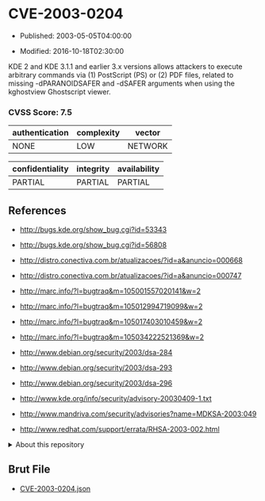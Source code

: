 # CVE-2003-0204

- Published: 2003-05-05T04:00:00

- Modified: 2016-10-18T02:30:00

KDE 2 and KDE 3.1.1 and earlier 3.x versions allows attackers to execute arbitrary commands via (1) PostScript (PS) or (2) PDF files, related to missing -dPARANOIDSAFER and -dSAFER arguments when using the kghostview Ghostscript viewer.

### CVSS Score: **7.5**

| authentication | complexity | vector |
| --- | --- | --- |
| NONE | LOW | NETWORK |

| confidentiality | integrity | availability |
| --- | --- | --- |
| PARTIAL | PARTIAL | PARTIAL |

## References

* http://bugs.kde.org/show_bug.cgi?id=53343

* http://bugs.kde.org/show_bug.cgi?id=56808

* http://distro.conectiva.com.br/atualizacoes/?id=a&anuncio=000668

* http://distro.conectiva.com.br/atualizacoes/?id=a&anuncio=000747

* http://marc.info/?l=bugtraq&m=105001557020141&w=2

* http://marc.info/?l=bugtraq&m=105012994719099&w=2

* http://marc.info/?l=bugtraq&m=105017403010459&w=2

* http://marc.info/?l=bugtraq&m=105034222521369&w=2

* http://www.debian.org/security/2003/dsa-284

* http://www.debian.org/security/2003/dsa-293

* http://www.debian.org/security/2003/dsa-296

* http://www.kde.org/info/security/advisory-20030409-1.txt

* http://www.mandriva.com/security/advisories?name=MDKSA-2003:049

* http://www.redhat.com/support/errata/RHSA-2003-002.html

<details>
<summary>About this repository</summary> 

  This repository is part of the project [Live Hack CVE](https://github.com/Live-Hack-CVE). Main website can be found [www.live-hack.org](https://www.live-hack.org) 
  
  Made by [Sn0wAlice](https://github.com/Sn0wAlice) for the people that care about security and need to have a feed of the latest CVEs. Hope you enjoy it, don't forget to star the repo and follow me on [Twitter](https://twitter.com/Sn0wAlice) and [Github](https://github.com/Sn0wAlice). And that is my [personnal website](https://www.alice-snow.me/)

  - [Home Page](https://github.com/Live-Hack-CVE)
  - [Framework](https://github.com/Live-Hack-CVE/cve-framework)
  - [CVE database](https://github.com/Live-Hack-CVE/full_database)
  - [Changelog](https://github.com/Live-Hack-CVE/Changelog)
</details>

## Brut File

* [CVE-2003-0204.json](https://raw.githubusercontent.com/Live-Hack-CVE/full_database/main/cves/2003/CVE-2003-0204.json)

